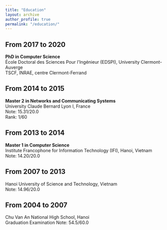 ```yaml
---
title: "Education"   
layout: archive
author_profile: true  
permalink: "/education/"  
---
```


## From 2017 to 2020  
**PhD in Computer Science**  
École Doctoral des Sciences Pour l'Ingénieur (EDSPI), University Clermont-Auverge       
TSCF, INRAE, centre Clermont-Ferrand  

## From 2014 to 2015   
**Master 2 in Networks and Communicating Systems**  
University Claude Bernard Lyon I, France  
Note: 15.31/20.0  
Rank: 1/60	 

## From 2013 to 2014  
**Master 1 in Computer Science**  
Institute Francophone for Information Technology (IFI), Hanoi, Vietnam  
Note: 14.20/20.0  

## From 2007 to 2013 
Hanoi University of Science and Technology, Vietnam  
Note: 14.96/20.0  

## From 2004 to 2007  
Chu Van An National High School, Hanoi  
Graduation Examination Note: 54.5/60.0   
